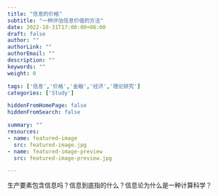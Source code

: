 ```yaml
---
title: "信息的价格"
subtitle: "一种评估信息价值的方法"
date: 2022-10-31T17:00:00+08:00
draft: false
author: ""
authorLink: ""
authorEmail: ""
description: ""
keywords: ""
weight: 0

tags: ['信息','价格','金融','经济','理论研究']
categories: ['Study']

hiddenFromHomePage: false
hiddenFromSearch: false

summary: ""
resources:
- name: featured-image
  src: featured-image.jpg
- name: featured-image-preview
  src: featured-image-preview.jpg

---
```


生产要素包含信息吗？信息到底指的什么？信息论为什么是一种计算科学？

